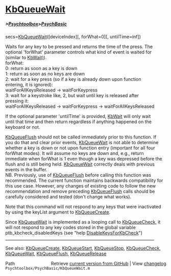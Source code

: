 # [KbQueueWait](KbQueueWait)
##### >[Psychtoolbox](Psychtoolbox)>[PsychBasic](PsychBasic)

secs=[KbQueueWait](KbQueueWait)([deviceIndex][, forWhat=0][, untilTime=inf])  
  
Waits for any key to be pressed and returns the time of the press. The  
optional 'forWhat' parameter controls what kind of event is waited for  
(similar to [KbWait)](KbWait)).  
forWhat:  
0: return as soon as a key is down  
1: return as soon as no keys are down  
2: wait for a key press (so if a key is already down upon function  
   entering, it is ignored):  
   waitForAllKeysReleased -\> waitForKeypress  
3: wait for a keystroke like, 2, but wait until key is released after  
   pressing it:  
   waitForAllKeysReleased -\> waitForKeypress -\> waitForAllKeysReleased  
  
If the optional parameter 'untilTime' is provided, [KbWait](KbWait) will only wait  
until that time and then return regardless if anything happened on the  
keyboard or not.  
  
[KbQueueFlush](KbQueueFlush) should not be called immediately prior to this function. If  
you do that and clear prior events, [KbQueueWait](KbQueueWait) is not able to determine  
whether a key is down or not upon function entry (important for all four  
forWhat modes). It will assume no keys are down and, e.g., return  
immediate when forWhat is 1 even though a key was depressed before the  
flush and is still being held. [KbQueueWait](KbQueueWait) correctly deals with previous  
events in the buffer.  
NB. Previously, use of [KbQueueFlush](KbQueueFlush) before calling this function was  
recommended. The current function maintains backwards compatibility for  
this use case. However, any changes of existing code to follow the new  
recommendation and remove preceding [KbQueueFlush](KbQueueFlush) calls should be  
carefully considered and tested (don't change what works).  
  
Note that this command will not respond to any keys that were inactivated  
by using the keyList argument to [KbQueueCreate](KbQueueCreate).  
  
Since [KbQueueWait](KbQueueWait) is implemented as a looping call to [KbQueueCheck](KbQueueCheck), it  
will not respond to any key codes stored in the global variable  
ptb\_kbcheck\_disabledKeys (see "help [DisableKeysForKbCheck](DisableKeysForKbCheck)")  
\_\_\_\_\_\_\_\_\_\_\_\_\_\_\_\_\_\_\_\_\_\_\_\_\_\_\_\_\_\_\_\_\_\_\_\_\_\_\_\_\_\_\_\_\_\_\_\_\_\_\_\_\_\_\_\_\_\_\_\_\_\_\_\_\_\_\_\_\_\_\_\_\_  
  
See also: [KbQueueCreate](KbQueueCreate), [KbQueueStart](KbQueueStart), [KbQueueStop](KbQueueStop), [KbQueueCheck](KbQueueCheck),  
           [KbQueueWait](KbQueueWait), [KbQueueFlush](KbQueueFlush), [KbQueueRelease](KbQueueRelease)  




<div class="code_header" style="text-align:right;">
  <span style="float:left;">Path&nbsp;&nbsp;</span> <span class="counter">Retrieve <a href=
  "https://raw.github.com/Psychtoolbox-3/Psychtoolbox-3/beta/Psychtoolbox/PsychBasic/KbQueueWait.m">current version from GitHub</a> | View <a href=
  "https://github.com/Psychtoolbox-3/Psychtoolbox-3/commits/beta/Psychtoolbox/PsychBasic/KbQueueWait.m">changelog</a></span>
</div>
<div class="code">
  <code>Psychtoolbox/PsychBasic/KbQueueWait.m</code>
</div>

